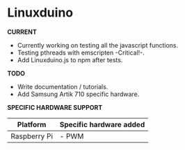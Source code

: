 # Linuxduino

__CURRENT__ 
* Currently working on testing all the javascript functions.
* Testing pthreads with emscripten -Critical!-.
* Add Linuxduino.js to npm after tests. 

__TODO__
* Write documentation / tutorials. 
* Add Samsung Artik 710 specific hardware. 

__SPECIFIC HARDWARE SUPPORT__

| Platform | Specific hardware added |
| ------ | ----------- |
| Raspberry Pi  | - PWM |


